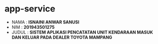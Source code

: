 # app-service
- NAMA   : **ISNAINI ANWAR SANUSI**
- NIM    : **201943501275**
- JUDUL  : **SISTEM APLIKASI PENCATATAN UNIT KENDARAAN MASUK DAN KELUAR PADA DEALER TOYOTA MAMPANG**
